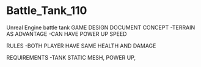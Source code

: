 # Battle_Tank_110
Unreal Engine battle tank
GAME DESIGN DOCUMENT
CONCEPT
-TERRAIN AS ADVANTAGE
-CAN HAVE POWER UP SPEED

RULES
-BOTH PLAYER HAVE SAME HEALTH AND DAMAGE

REQUIREMENTS
-TANK STATIC MESH, POWER UP, 
